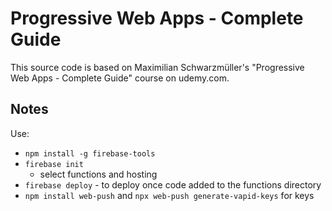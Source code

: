 # Progressive Web Apps - Complete Guide

This source code is based on Maximilian Schwarzmüller's
"Progressive Web Apps - Complete Guide" course on udemy.com.

## Notes

Use:

- `npm install -g firebase-tools`
- `firebase init`
  - select functions and hosting
- `firebase deploy` - to deploy once code added to the functions directory
- `npm install web-push` and `npx web-push generate-vapid-keys` for keys

